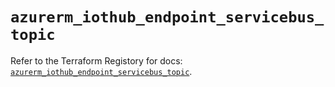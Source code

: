 # `azurerm_iothub_endpoint_servicebus_topic`

Refer to the Terraform Registory for docs: [`azurerm_iothub_endpoint_servicebus_topic`](https://www.terraform.io/docs/providers/azurerm/r/iothub_endpoint_servicebus_topic).
